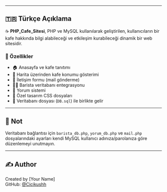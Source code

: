 
---

## 🇹🇷 Türkçe Açıklama

☕ **PHP_Cafe_Sitesi**, PHP ve MySQL kullanılarak geliştirilen, kullanıcıların bir kafe hakkında bilgi alabileceği ve etkileşim kurabileceği dinamik bir web sitesidir.

### 🚀 Özellikler

- 🏠 Anasayfa ve kafe tanıtımı  
- 📍 Harita üzerinden kafe konumu gösterimi  
- 📧 İletişim formu (mail gönderme)  
- 👨‍🍳 Barista veritabanı entegrasyonu  
- 💬 Yorum sistemi  
- 🎨 Özel tasarım CSS dosyaları  
- 💾 Veritabanı dosyası (`DB.sql`) ile birlikte gelir  

---

## 📌 Not

Veritabanı bağlantısı için `barista_db.php`, `yorum_db.php` ve `mail.php` dosyalarındaki ayarları kendi MySQL kullanıcı adınıza/parolanıza göre düzenlemeyi unutmayın.

---

## ✍️ Author

Created by [Your Name]  
GitHub: [@Cicikushh](https://github.com/Cicikushh)
